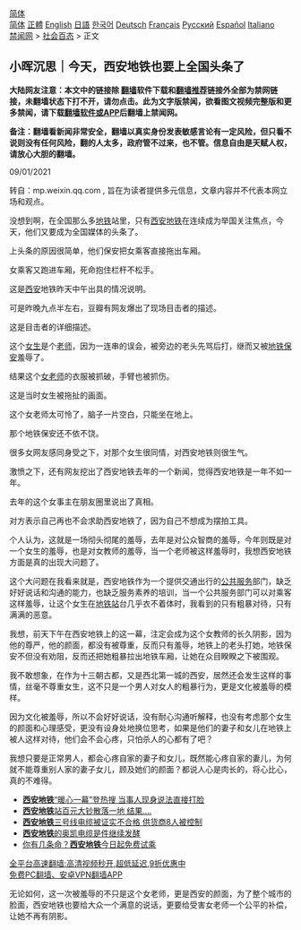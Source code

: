  <!-- 面包屑导航 --> <div class="breadcrumb"><!-- GTranslate: https://gtranslate.io/ -->  <div class="switcher notranslate">  <div class="selected">  <a href="#" onclick="return false;"> 简体</a>  </div>  <div class="option">  <a href="https://www.bannedbook.org" onclick="doGTranslate('zh-CN|zh-CN');jQuery('div.switcher div.selected a').html(jQuery(this).html());return false;" title="简体中文" class="nturl selected"> 简体</a>  <a href="https://www.bannedbook.org/zh-tw/" onclick="doGTranslate('zh-CN|zh-TW');jQuery('div.switcher div.selected a').html(jQuery(this).html());return false;" title="繁體中文" class="nturl"> 正體</a>  <a href="https://www.bannedbook.org/en/" onclick="doGTranslate('zh-CN|en');jQuery('div.switcher div.selected a').html(jQuery(this).html());return false;" title="English" class="nturl"> English</a>  <a href="https://www.bannedbook.org/ja/" onclick="doGTranslate('zh-CN|ja');jQuery('div.switcher div.selected a').html(jQuery(this).html());return false;" title="日本語" class="nturl"> 日語</a>  <a href="https://www.bannedbook.org/ko/" onclick="doGTranslate('zh-CN|ko');jQuery('div.switcher div.selected a').html(jQuery(this).html());return false;" title="한국어" class="nturl"> 한국어</a>  <a href="https://www.bannedbook.org/de/" onclick="doGTranslate('zh-CN|de');jQuery('div.switcher div.selected a').html(jQuery(this).html());return false;" title="Deutsch" class="nturl"> Deutsch</a>  <a href="https://www.bannedbook.org/fr/" onclick="doGTranslate('zh-CN|fr');jQuery('div.switcher div.selected a').html(jQuery(this).html());return false;" title="Français" class="nturl"> Français</a>  <a href="https://www.bannedbook.org/ru/" onclick="doGTranslate('zh-CN|ru');jQuery('div.switcher div.selected a').html(jQuery(this).html());return false;" title="Русский" class="nturl"> Русский</a>  <a href="https://www.bannedbook.org/es/" onclick="doGTranslate('zh-CN|es');jQuery('div.switcher div.selected a').html(jQuery(this).html());return false;" title="Español" class="nturl"> Español</a>  <a href="https://www.bannedbook.org/it/" onclick="doGTranslate('zh-CN|it');jQuery('div.switcher div.selected a').html(jQuery(this).html());return false;" title="Italiano" class="nturl"> Italiano</a>  </div>  </div>      <div class='breadcrumb-sub'><!-- Breadcrumb NavXT 6.3.0 --> <a href="https://www.bannedbook.org/" class="home">禁闻网</a> &gt; <a href="https://www.bannedbook.org/bnews/baitai/" class="category">社会百态</a> &gt; 正文</div></div><h2>小晖沉思｜今天，西安地铁也要上全国头条了</h2> <p class="notice"><b>大陆网友注意：本文中的链接除 <a href="https://github.com/bannedbook/fanqiang" >翻墙</a>软件下载和<a href="https://github.com/killgcd/justmysocks/blob/master/README.md">翻墙推荐</a>链接外全部为禁网链接，未翻墙状态下打不开，请勿点击。此为文字版禁闻，欲看图文视频完整版和更多禁闻，请下载<a href="https://github.com/bannedbook/fanqiang">翻墙软件或APP</a>后翻墙上禁闻网。</p><p>备注：翻墙看新闻非常安全，翻墙以真实身份发表敏感言论有一定风险，但只看不说则没有任何风险，翻的人太多，政府管不过来，也不管。信息自由是天赋人权，请放心大胆的翻墙。</b></p>  <div class="entry"> <p>09/01/2021</p> <p>转自：mp.weixin.qq.com , 旨在为读者提供多元信息，文章内容并不代表本网立场和观点。</p> <p>没想到啊，在全国那么多<a href="https://www.bannedbook.org/bnews/tag/%e5%9c%b0%e9%93%81/" class="st_tag internal_tag" rel="tag" title="标签 地铁 下的日志">地铁</a>站里，只有<a href="https://www.bannedbook.org/bnews/tag/%E8%A5%BF%E5%AE%89%E5%9C%B0%E9%93%81/" class="st_tag internal_tag" rel="tag" title="标签 西安地铁 下的日志">西安地铁</a>在连续成为举国关注焦点，今天，他们又要成为全国媒体的头条了。</p> <p>上头条的原因很简单，他们保安把女乘客直接拖出车厢。</p> <p>女乘客又跑进车厢，死命抱住栏杆不松手。</p> <p>这是<a href="https://www.bannedbook.org/bnews/tag/%e8%a5%bf%e5%ae%89/" class="st_tag internal_tag" rel="tag" title="标签 西安 下的日志">西安</a>地铁昨天中午出具的情况说明。</p>  <p>可是昨晚九点半左右，豆瓣有网友爆出了现场目击者的描述。</p> <p>这是目击者的详细描述。</p> <p>这个<a href="https://www.bannedbook.org/bnews/tag/%e5%a5%b3%e7%94%9f/" class="st_tag internal_tag" rel="tag" title="标签 女生 下的日志">女生</a>是个<a href="https://www.bannedbook.org/bnews/tag/%e8%80%81%e5%b8%88/" class="st_tag internal_tag" rel="tag" title="标签 老师 下的日志">老师</a>，因为一连串的误会，被旁边的老头先骂后打，继而又被<a href="https://www.bannedbook.org/bnews/tag/%E5%9C%B0%E9%93%81%E4%BF%9D%E5%AE%89/" class="st_tag internal_tag" rel="tag" title="标签 地铁保安 下的日志">地铁保安</a>羞辱了。</p> <p>结果这个<a href="https://www.bannedbook.org/bnews/tag/%E5%A5%B3%E8%80%81%E5%B8%88/" class="st_tag internal_tag" rel="tag" title="标签 女老师 下的日志">女老师</a>的衣服被抓破，手臂也被抓伤。</p> <p>这是当时女生被拖扯的画面。</p> <p>这个女老师太可怜了，脑子一片空白，只能坐在地上。</p>  <p>那个地铁保安还不依不饶。</p> <p>很多女网友感同身受之下，对那个女生很同情，对西安地铁则很生气。</p> <p>激愤之下，还有网友挖出了西安地铁去年的一个新闻，觉得西安地铁是一年不如一年。</p> <p>去年的这个女事主在朋友圈里说出了真相。</p> <p>对方表示自己再也不会求助西安地铁了，因为自己不想成为摆拍工具。</p> <p>个人认为，这就是一场彻头彻尾的羞辱，去年是对公众智商的羞辱，今年则既是对一个女生的羞辱，也是对女教师的羞辱，当一个老师被这样羞辱时，我想西安地铁方面是真的出现大问题了。</p>  <p>这个大问题在我看来就是，西安地铁作为一个提供交通出行的<a href="https://www.bannedbook.org/bnews/tag/%E5%85%AC%E5%85%B1%E6%9C%8D%E5%8A%A1/" class="st_tag internal_tag" rel="tag" title="标签 公共服务 下的日志">公共服务</a>部门，缺乏好好说话和沟通的能力，也缺乏服务素养的培训，当一个公共服务部门可以对乘客这样羞辱，让这个女生在<a href="https://www.bannedbook.org/bnews/tag/%E5%9C%B0%E9%93%81%E7%AB%99/" class="st_tag internal_tag" rel="tag" title="标签 地铁站 下的日志">地铁站</a>台几乎衣不着体时，我看到的只有粗暴对待，只有满满的恶意。</p> <p>我想，前天下午在西安地铁上的这一幕，注定会成为这个女教师的长久阴影，因为他的尊严，他的颜面，都没有被尊重，反而只有羞辱，地铁上的老头打她，地铁保安不但没有劝阻，反而还把她粗暴拉出地铁车厢，让她在众目睽睽之下被围观。</p> <p>我不敢想象，在作为十三朝古都，又是西北第一城的西安，居然还会发生这样的事情，丝毫不尊重女生，这不只是一个男人对女人的粗暴行为，更是文化被羞辱的模样。</p> <p>因为文化被羞辱，所以不会好好说话，没有耐心沟通听解释，也没有考虑那个女生的颜面和心理感受，更没有设身处地换位思考，如果是他们的妻子和女儿在地铁上被人这样对待，他们会不会心疼，只怕杀人的心都有了吧？</p> <p>我想只要是正常男人，都会心疼自家的妻子和女儿，既然能心疼自家的妻儿，为何就不能尊重别人家的妻子女儿，顾及她们的颜面？都说人心是肉长的，将心比心，真的不难得。</p> <ul class='op-related-articles' title='相关阅读'> <li><a href='https://www.bannedbook.org/bnews/comments/20200921/1400462.html' target='_blank'><b>西安地铁</b>“暖心一幕”登热搜 当事人现身说法直接打脸</a></li> <li><a href='https://www.bannedbook.org/bnews/cbnews/20200329/1302626.html' target='_blank'><b>西安地铁</b>站百元大钞散落一地 结果….</a></li> <li><a href='https://www.bannedbook.org/bnews/cnnews/20170326/736199.html' target='_blank'><b>西安地铁</b>三号线电缆被证实不合格 供货商8人被控制</a></li> <li><a href='https://www.bannedbook.org/bnews/headline/20170325/735640.html' target='_blank'><b>西安地铁</b>的奥凯电缆是件继续发酵</a></li> <li><a href='https://www.bannedbook.org/bnews/cnnews/20121113/675685.html' target='_blank'>你有几条命？<b>西安地铁</b>今日起免费试乘</a></li> </ul> <p class="texttj"> <a href="https://github.com/bannedbook/fanqiang/wiki/V2ray%E6%9C%BA%E5%9C%BA" target="_blank">全平台高速翻墙:高清视频秒开,超低延迟,9折优惠中</a><br/> <a href="https://github.com/bannedbook/fanqiang/wiki/%E7%A6%81%E9%97%BB%E7%BD%91%E5%AE%89%E5%8D%93%E7%BF%BB%E5%A2%99%E6%96%B0%E9%97%BBAPP" target="_blank">免费PC翻墙、安卓VPN翻墙APP</a></p> <p>无论如何，这一次被羞辱的不只是这个女老师，更是西安的颜面，为了整个城市的脸面，西安地铁也要给大众一个满意的说话，更要给受害女老师一个公平的补偿，让她不再有阴影。</p><a name='sharetosocial'></a>  <div style="margin-bottom:5px;padding-bottom:5px;clear:both"> <div id="archive-pix-1" class="banner-ads"> <!-- AuctionX Display platform tag START --> <div id="26318x728x90x621x_ADSLOT2" clicktrack="%%CLICK_URL_ESC%%"></div> <!-- AuctionX Display platform tag END --> </div> <div id="archive-pix-2" class="banner-ads"> <!-- AuctionX Display platform tag START --> <div id="26315x300x250x621x_ADSLOT2" clicktrack="%%CLICK_URL_ESC%%"></div> <!-- AuctionX Display platform tag END --> </div> </div>  <div id="archive-pix-1" class="banner-ads"> <!-- AuctionX Display platform tag START --> <div id="26318x728x90x621x_ADSLOT3" clicktrack="%%CLICK_URL_ESC%%"></div> <!-- AuctionX Display platform tag END --> </div> </div><!--END ENTRY--> 